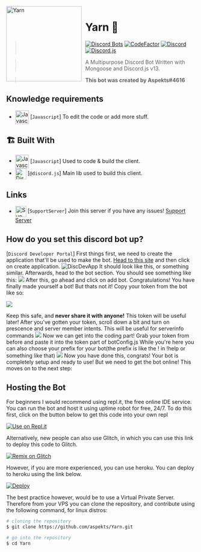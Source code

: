 <img width="200" height="200" align="left" style="float: left; margin: 0 10px 0 0;" alt="Yarn" src="https://cdn.discordapp.com/avatars/814174226037866537/12b5ffa9e8f6f11c25a04818027a18b5.webp?size=1024">

# Yarn 🧶

> [![Discord Bots](https://top.gg/api/widget/status/814174226037866537.svg)](https://top.gg/bot/814174226037866537)
> [![CodeFactor](https://www.codefactor.io/repository/github/aspekts/yarn/badge)](https://www.codefactor.io/repository/github/aspekts/yarn)
> [![Discord](https://img.shields.io/discord/658976660703543297?logo=discord)](https://discord.gg/GxGTHBC)
> [![Discord.js](https://img.shields.io/badge/discord.js-v13.1.0-blue.svg?logo=npm)](https://github.com/discordjs)

> A Multipurpose Discord Bot Written with Mongoose and Discord.js v13.

> **This bot was created by Aspekts#4616**





## Knowledge requirements

- <img src="https://i.imgur.com/c5d7pwC.png" alt="Javascript" width="36" align="center"> [`Javascript`] To edit the code or add more stuff.

## 🏗️ Built With

- <img src="https://i.imgur.com/c5d7pwC.png" alt="Javascript" width="36" align="center"> [`Javascript`] Used to code & build the client.
- <img src="https://i.imgur.com/I1MGCQ9.png" alt="Discord.js" width="29" align="center"> [`@discord.js`] Main lib used to build this client.

## Links

- <img src="https://i.imgur.com/AoMmUW4.png" alt="SupportServer" width="29" align="center"> [`SupportServer`] Join this server if you have any issues!
  [Support Server](https://discord.gg/HfUFThtgPq)

## How do you set this discord bot up?

[`Discord Developer Portal`] First things first, we need to create the application that'll be used to make the bot.
[Head to this site](https://discord.com/developers/applications) and then click on create application.
<img src="https://i.imgur.com/4TzAGW4.jpg" alt="DiscDevApp"> It should look like this, or something similar. Afterwards, head to the bot section. You should see something like this:
<img src="https://i.imgur.com/nmuUWYS.png"> After this, go ahead and click on add bot. Congratulations! You have finally made yourself a bot! But thats not it! Copy your token from the bot like so:

<img src="https://i.imgur.com/TqPleCm.png">

Keep this safe, and **never share it with anyone!** This token will be useful later! After you've gotten your token, scroll down a bit and turn on prescence and server member intents. This will be useful for serverinfo commands
<img src="https://i.imgur.com/iBPZZ4J.png">
Now we can get into the coding part! Grab your token from before and paste it into the token part of botConfig.js While you're here you can also choose your prefix for your bot(the prefix is like the ! in !help or something like that)
<img src="https://i.imgur.com/bqbJlMI.png">
Now you have done this, congrats! Your bot is completely setup and ready to use! But we need to get the bot online! This moves on to the next step:

## Hosting the Bot

For beginners I would recommend using repl.it, the free online IDE service. You can run the bot and host it using uptime robot for free, 24/7.
To do this first, click on the button below to get this code into your own repl

[![Use on Repl.it](https://repl.it/badge/github/aspekts/AspektsAllin1Bot)](https://repl.it/github/aspekts/AspektsAllin1Bot)

Alternatively, new people can also use Glitch, in which you can use this link to deploy this code to Glitch.

[![Remix on Glitch](https://cdn.glitch.com/2703baf2-b643-4da7-ab91-7ee2a2d00b5b%2Fremix-button.svg)](https://glitch.com/edit/#!/import/github/AspektsAIOBot/https://github.com/aspekts/AspektsAllin1Bot)

However, if you are more experienced, you can use heroku. You can deploy to heroku using the link below.

[![Deploy](https://www.herokucdn.com/deploy/button.svg)](https://heroku.com/deploy?template=https://github.com/aspekts/AspektsAllin1Bot)

The best practice however, would be to use a Virtual Private Server. Therefore from your VPS you can clone the repository, and contribute using the following command, for linux distros:
```bash
# cloning the repository
$ git clone https://github.com/aspekts/Yarn.git

# go into the repository
$ cd Yarn
```


